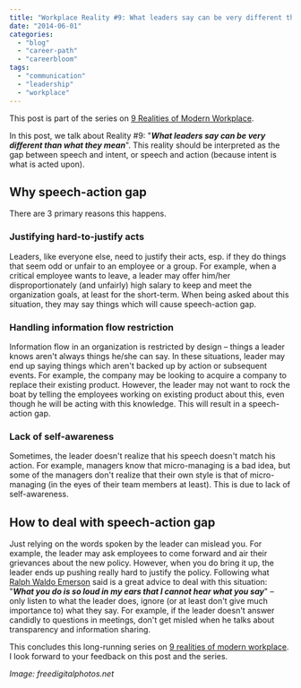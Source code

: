 ```yaml
---
title: "Workplace Reality #9: What leaders say can be very different than what they mean"
date: "2014-06-01"
categories: 
  - "blog"
  - "career-path"
  - "careerbloom"
tags: 
  - "communication"
  - "leadership"
  - "workplace"
---
```


This post is part of the series on [9 Realities of Modern Workplace](http://careerbloom.org/2013/12/14/nine-realities-of-modern-workplace/).

In this post, we talk about Reality #9: "**_What leaders say can be very different than what they mean_**". This reality should be interpreted as the gap between speech and intent, or speech and action (because intent is what is acted upon).

## Why speech-action gap

There are 3 primary reasons this happens.

### Justifying hard-to-justify acts

Leaders, like everyone else, need to justify their acts, esp. if they do things that seem odd or unfair to an employee or a group. For example, when a critical employee wants to leave, a leader may offer him/her disproportionately (and unfairly) high salary to keep and meet the organization goals, at least for the short-term. When being asked about this situation, they may say things which will cause speech-action gap.

### Handling information flow restriction

Information flow in an organization is restricted by design – things a leader knows aren't always things he/she can say. In these situations, leader may end up saying things which aren't backed up by action or subsequent events. For example, the company may be looking to acquire a company to replace their existing product. However, the leader may not want to rock the boat by telling the employees working on existing product about this, even though he will be acting with this knowledge. This will result in a speech-action gap.

### Lack of self-awareness

Sometimes, the leader doesn't realize that his speech doesn't match his action. For example, managers know that micro-managing is a bad idea, but some of the managers don't realize that their own style is that of micro-managing (in the eyes of their team members at least). This is due to lack of self-awareness.

## How to deal with speech-action gap

Just relying on the words spoken by the leader can mislead you. For example, the leader may ask employees to come forward and air their grievances about the new policy. However, when you do bring it up, the leader ends up pushing really hard to justify the policy. Following what [Ralph Waldo Emerson](http://en.wikipedia.org/wiki/Ralph_Waldo_Emerson) said is a great advice to deal with this situation: "**_What you do is so loud in my ears that I cannot hear what you say_**" – only listen to what the leader does, ignore (or at least don't give much importance to) what they say. For example, if the leader doesn't answer candidly to questions in meetings, don't get misled when he talks about transparency and information sharing.

This concludes this long-running series on [9 realities of modern workplace](http://www.careerbloom.in/nine-realities-of-modern-workplace/). I look forward to your feedback on this post and the series.

_Image: freedigitalphotos.net_
